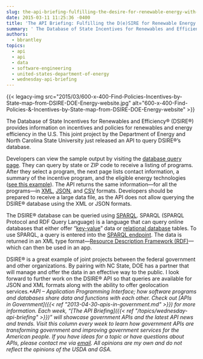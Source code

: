 ```yaml
---
slug: the-api-briefing-fulfilling-the-desire-for-renewable-energy-with-the-department-of-energys-new-api
date: 2015-03-11 11:25:36 -0400
title: 'The API Briefing: Fulfilling the D(e)SIRE for Renewable Energy with the Department of Energy&#8217;s New API'
summary: ' The Database of State Incentives for Renewables and Efficiency&reg; (DSIRE&reg;) provides information on incentives and policies for renewables and energy efficiency in the U.S. This joint project by the Department of Energy and North Carolina State University just released an API to query DSIRE&reg;’s database. Developers can view the sample'
authors:
  - bbrantley
topics:
  - api
  - api
  - data
  - software-engineering
  - united-states-department-of-energy
  - wednesday-api-briefing
---
```


{{< legacy-img src="2015/03/600-x-400-Find-Policies-Incentives-by-State-map-from-DSIRE-DOE-Energy-website.jpg" alt="600-x-400-Find-Policies-&-Incentives-by-State-map-from-DSIRE-DOE-Energy-website" >}}

The Database of State Incentives for Renewables and Efficiency® (DSIRE®) provides information on incentives and policies for renewables and energy efficiency in the U.S. This joint project by the Department of Energy and North Carolina State University just released an API to query DSIRE®’s database.

Developers can view the sample output by visiting the <a href="http://www.dsireusa.org/" target="_blank">database query page</a>. They can query by state or ZIP code to receive a listing of programs. After they select a program, the next page lists contact information, a summary of the incentive program, and the eligible energy technologies (<a href="http://programs.dsireusa.org/system/program/detail/918" target="_blank">see this example</a>). The API returns the same information—for all the programs—in <a href="http://en.wikipedia.org/wiki/XML" target="_blank">XML</a>, <a href="http://en.wikipedia.org/wiki/JSON" target="_blank">JSON</a>, and <a href="http://en.wikipedia.org/wiki/Comma-separated_values" target="_blank">CSV</a> formats. Developers should be prepared to receive a large data file, as the API does not allow querying the DSIRE® database using the XML or JSON formats.

The DSIRE® database can be queried using <a href="http://en.wikipedia.org/wiki/SPARQL" target="_blank">SPARQL</a>. SPARQL (SPARQL Protocol and RDF Query Language) is a language that can query online databases that either offer “<a href="http://en.wikipedia.org/wiki/Attribute%E2%80%93value_pair" target="_blank">key-value</a>” data or <a href="http://en.wikipedia.org/wiki/Relational_database" target="_blank">relational database</a> tables. To use SPARQL, a query is entered into the <a href="http://virtuoso.dsireusa.org:8890/sparql" target="_blank">SPARQL endpoint</a>. The data is returned in an XML type format—<a href="http://en.wikipedia.org/wiki/Resource_Description_Framework" target="_blank">Resource Description Framework (RDF)</a>—which can then be used in an app.

DSIRE® is a great example of joint projects between the federal government and other organizations. By pairing with NC State, DOE has a partner that will manage and offer the data in an effective way to the public. I look forward to further work on the DSIRE® API so that queries are available for JSON and XML formats along with the ability to offer geolocation services._*API – Application Programming Interface; how software programs and databases share data and functions with each other. Check out [APIs in Government]({{< ref "2013-04-30-apis-in-government.md" >}}) for more information._
_Each week, “[The API Briefing]({{< ref "/topics/wednesday-api-briefing" >}})” will showcase government APIs and the latest API news and trends. Visit this column every week to learn how government APIs are transforming government and improving government services for the American people. If you have ideas for a topic or have questions about APIs, please contact me via <a href="mailto:%20bill@billbrantley.com" target="_blank">email</a>. All opinions are my own and do not reflect the opinions of the USDA and GSA._